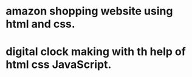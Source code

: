 # amazon shopping website using html and css.
# digital clock making with th help of html css JavaScript.

